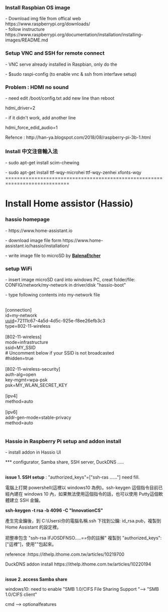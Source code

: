 <h3>Install Raspbian OS image</h3>
  - Download img file from offical web https://www.raspberrypi.org/downloads/<br>
  - follow instructure https://www.raspberrypi.org/documentation/installation/installing-images/README.md<br>
  
<h3>Setup VNC and SSH for remote connect</h3>
  <p>- VNC serve already installed in Raspbian, only do the </p>
  <p>- $sudo raspi-config (to enable vnc & ssh from interfave setup)</p>
 
<h3>Problem : HDMI no sound</h3>
  <p>- need edit /boot/config.txt add new line than reboot</p>
  <p>   hdmi_driver=2</p>
  <p>- if it didn't work, add another line</p>
  <p>   hdmi_force_edid_audio=1</p>


<p>Refence : http://han-ya.blogspot.com/2018/08/raspberry-pi-3b-1.html</p>

<h3>Install 中文注音輸入法</h3>
   <p>- sudo apt-get install scim-chewing</p>
   <p>- sudo apt-get install ttf-wqy-microhei ttf-wqy-zenhei xfonts-wqy</>
============================================================================
<h1> Install Home assistor (Hassio)</h1>
<h3> hassio homepage</h3>
    <p>- https://www.home-assistant.io</p>
    <p>- download image file form https://www.home-assistant.io/hassio/installation/</p>
    - write image file to microSD by <b><a href="https://www.balena.io/etcher/">BalenaEtcher</a></b>
    
<h3> setup WiFi</h3>
    <p>- insert image microSD card into windows PC, creat folder/file: CONFIG/network/my-network 
  in driver/disk "hassio-boot"</p>
    <p>- type following contents into my-network file</p>
    <br>
[connection]<br>
id=my-network<br>
<a href="https://www.uuidgenerator.net/">uuid</a>=72111c67-4a5d-4d5c-925e-f8ee26efb3c3<br>
type=802-11-wireless<br>
<br>
[802-11-wireless]<br>
mode=infrastructure<br>
ssid=MY_SSID<br>
# Uncomment below if your SSID is not broadcasted<br>
#hidden=true<br>
<br>
[802-11-wireless-security]<br>
auth-alg=open<br>
key-mgmt=wpa-psk<br>
psk=MY_WLAN_SECRET_KEY<br>
<br>
[ipv4]<br>
method=auto<br>
<br>
[ipv6]<br>
addr-gen-mode=stable-privacy<br>
method=auto<br>
<br>
<h3> Hassio in Raspberry Pi setup and addon install</h3>
    <p>- install addon in Hassio UI</p>
    <p>*** configurator, Samba share, SSH server, DuckDNS .....</p>
    <p><br><b>issue 1. SSH setup</b> : "authorized_keys"=["ssh-ras ......"] need fill.</p>
    <p>電腦上打開 powershell(這裡以 windows10 為例)。ssh-keygen 這個指令目前已經內建在 windows 10 內，如果無法使用這個指令的話，也可以使用 Putty這個軟體建立 SSH 金鑰。</p>
    <p><b>ssh-keygen -t rsa -b 4096 -C "InnovationCS"</b></p>
    <p>產生完金鑰後，到 C:\Users\你的電腦名稱.ssh 下找到公鑰: id_rsa.pub，複製到 Home Assistant 的設定裡。</p>
    <p>把整串包含 "ssh-rsa IFJOSDFNSO.....==你的註解" 複製到 "authorized_keys": ["這裡"]，使用""包起來。</p>
    <p>reference :https://ithelp.ithome.com.tw/articles/10219700</p>
    <p>DuckDNS addon install https://ithelp.ithome.com.tw/articles/10220194</p>
    <p><br><b>issue 2. access Samba share</b></p>
        <p>windows10: need to enable "SMB 1.0/CIFS File Sharing Support "--> "SMB 1.0/CIFS client"</p>
        <p>cmd --> optionalfeatures</p>
        
    
         
